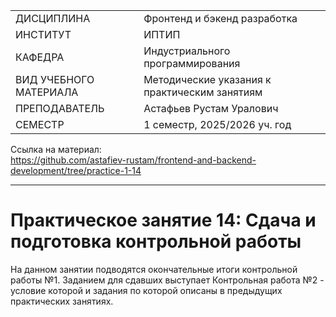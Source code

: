 |||
|---|---|
|ДИСЦИПЛИНА|Фронтенд и бэкенд разработка|
|ИНСТИТУТ|ИПТИП|
|КАФЕДРА|Индустриального программирования|
|ВИД УЧЕБНОГО МАТЕРИАЛА|Методические указания к практическим занятиям|
|ПРЕПОДАВАТЕЛЬ|Астафьев Рустам Уралович|
|СЕМЕСТР|1 семестр, 2025/2026 уч. год|

Ссылка на материал: <br>
https://github.com/astafiev-rustam/frontend-and-backend-development/tree/practice-1-14

---

# Практическое занятие 14: Сдача и подготовка контрольной работы

На данном занятии подводятся окончательные итоги контрольной работы №1.
Заданием для сдавших выступает Контрольная работа №2 - условие которой и задания по которой описаны в предыдущих практических занятиях.